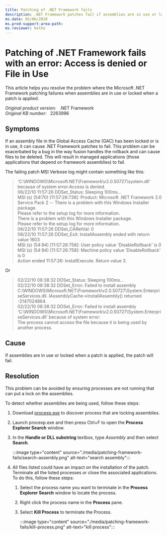 ```yaml
---
title: Patching of .NET Framework fails
description: .NET Framework patches fail if assemblies are in use or locked. This article provides resolutions for this problem.
ms.date: 05/06/2020
ms.prod-support-area-path: 
ms.reviewer: kelho
---
```

# Patching of .NET Framework fails with an error: Access is denied or File in Use

This article helps you resolve the problem where the Microsoft .NET Framework patching failures when assemblies are in use or locked when a patch is applied.

_Original product version:_ &nbsp; .NET Framework  
_Original KB number:_ &nbsp; 2263996

## Symptoms

If an assembly file in the Global Access Cache (GAC) has been locked or is in use, it can cause .NET Framework patches to fail. This problem can be exacerbated by a bug in the way fusion handles the rollback and can cause files to be deleted. This will result in managed applications (those applications that depend on framework assemblies) to fail.

The failing patch MSI Verbose log might contain something like this:

> 'C:\WINDOWS\Microsoft.NET\Framework\v2.0.50727\system.dll' because of system error:Access is denied.  
> 06/22/10 11:57:26 DDSet_Status: Sleeping 100ms...  
> MSI (s) (54!70) [11:57:26:738]: Product: Microsoft .NET Framework 2.0 Service Pack 2 -- There is a problem with this Windows Installer package.  
> Please refer to the setup log for more information.  
> There is a problem with this Windows Installer package.  
> Please refer to the setup log for more information.  
> 06/22/10 11:57:26 DDSet_CARetVal: 0  
> 06/22/10 11:57:26 DDSet_Exit: InstallAssembly ended with return value 1603  
> MSI (s) (54:94) [11:57:26:758]: User policy value 'DisableRollback' is 0  
> MSI (s) (54:94) [11:57:26:758]: Machine policy value 'DisableRollback' is 0  
> Action ended 11:57:26: InstallExecute. Return value 3.

Or

> 02/22/10 08:38:32 DDSet_Status: Sleeping 100ms...  
> 02/22/10 08:38:32 DDSet_Error: Failed to install assembly  
> C:\WINDOWS\Microsoft.NET\Framework\v2.0.50727\System.EnterpriseServices.dll. IAssemblyCache->InstallAssembly() returned -2147024864.  
02/22/10 08:38:32 DDSet_Error: Failed to install assembly  
> 'C:\WINDOWS\Microsoft.NET\Framework\v2.0.50727\System.EnterpriseServices.dll' because of system error:  
> The process cannot access the file because it is being used by another process.

## Cause

If assemblies are in use or locked when a patch is applied, the patch will fail.

## Resolution

This problem can be avoided by ensuring processes are not running that can put a lock on the assemblies.

To detect whether assemblies are being used, follow these steps:

1. Download [procexp.exe](http://live.sysinternals.com/procexp.exe) to discover process that are locking assemblies.
2. Launch procexp.exe and then press Ctrl+F to open the **Process Explorer Search** window.
3. In the **Handle or DLL substring** textbox, type *Assembly* and then select **Search**.

    :::image type="content" source="./media/patching-framework-fails/search-assembly.png" alt-text="search assembly":::

4. All files listed could have an impact on the installation of the patch. Terminate all the listed processes or close the associated applications. To do this, follow these steps:

    1. Select the process name you want to terminate in the **Process Explorer Search** window to locate the process.
    2. Right click the process name in the **Process** pane.
    3. Select **Kill Process** to terminate the Process.

        :::image type="content" source="./media/patching-framework-fails/kill-process.png" alt-text="kill process":::
